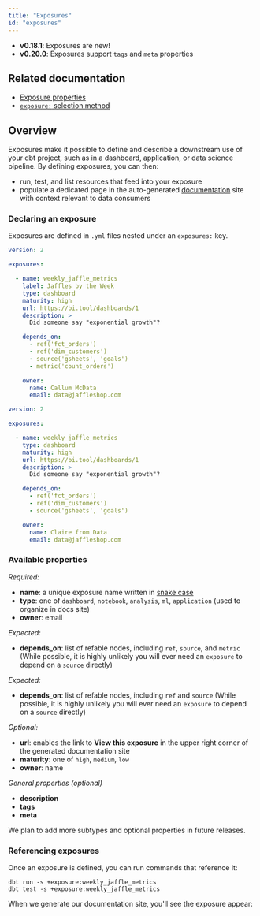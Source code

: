 ```yaml
---
title: "Exposures"
id: "exposures"
---
```


<Changelog>

* **v0.18.1**: Exposures are new!
* **v0.20.0**: Exposures support `tags` and `meta` properties

</Changelog>

## Related documentation
* [Exposure properties](exposure-properties)
* [`exposure:` selection method](node-selection/methods#the-exposure-method)

## Overview

Exposures make it possible to define and describe a downstream use of your dbt project, such as in a dashboard, application, or data science pipeline. By defining exposures, you can then:
- run, test, and list resources that feed into your exposure
- populate a dedicated page in the auto-generated [documentation](documentation) site with context relevant to data consumers

### Declaring an exposure

Exposures are defined in `.yml` files nested under an `exposures:` key.

<VersionBlock firstVersion="1.4">

<File name='models/<filename>.yml'>

```yaml
version: 2

exposures:

  - name: weekly_jaffle_metrics
    label: Jaffles by the Week
    type: dashboard
    maturity: high
    url: https://bi.tool/dashboards/1
    description: >
      Did someone say "exponential growth"?

    depends_on:
      - ref('fct_orders')
      - ref('dim_customers')
      - source('gsheets', 'goals')
      - metric('count_orders')

    owner:
      name: Callum McData
      email: data@jaffleshop.com
```

</File>

</VersionBlock>

<VersionBlock lastVersion="1.3">

<File name='models/<filename>.yml'>

```yaml
version: 2

exposures:

  - name: weekly_jaffle_metrics
    type: dashboard
    maturity: high
    url: https://bi.tool/dashboards/1
    description: >
      Did someone say "exponential growth"?

    depends_on:
      - ref('fct_orders')
      - ref('dim_customers')
      - source('gsheets', 'goals')

    owner:
      name: Claire from Data
      email: data@jaffleshop.com
```

</File>

</VersionBlock>

### Available properties

_Required:_
- **name**: a unique exposure name written in [snake case](https://en.wikipedia.org/wiki/Snake_case)
- **type**: one of `dashboard`, `notebook`, `analysis`, `ml`, `application` (used to organize in docs site)
- **owner**: email

<VersionBlock firstVersion="1.4">

_Expected:_
- **depends_on**: list of refable nodes, including `ref`, `source`, and `metric` (While possible, it is highly unlikely you will ever need an `exposure` to depend on a `source` directly)

</VersionBlock>

<VersionBlock lastVersion="1.3">

_Expected:_
- **depends_on**: list of refable nodes, including `ref` and `source` (While possible, it is highly unlikely you will ever need an `exposure` to depend on a `source` directly)

</VersionBlock>

_Optional:_
- **url**:  enables the link to **View this exposure** in the upper right corner of the generated documentation site
- **maturity**: one of `high`, `medium`, `low`
- **owner**: name

_General properties (optional)_
- **description**
- **tags**
- **meta**

We plan to add more subtypes and optional properties in future releases.

### Referencing exposures

Once an exposure is defined, you can run commands that reference it:
```
dbt run -s +exposure:weekly_jaffle_metrics
dbt test -s +exposure:weekly_jaffle_metrics
```

When we generate our documentation site, you'll see the exposure appear:

<Lightbox src="/img/docs/building-a-dbt-project/dbt-docs-exposures.png" title="Dedicated page in dbt-docs for each exposure"/>
<Lightbox src="/img/docs/building-a-dbt-project/dag-exposures.png" title="Exposures appear as orange-y nodes in the DAG"/>
